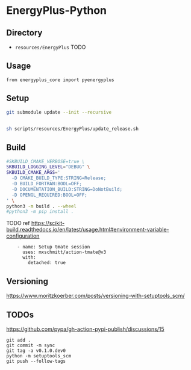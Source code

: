 # EnergyPlus-Python


## Directory
- `resources/EnergyPlus`
  TODO

## Usage
```
from energyplus_core import pyenergyplus
```

## Setup
```sh
git submodule update --init --recursive
```

## 
```sh
sh scripts/resources/EnergyPlus/update_release.sh
```

## Build
```sh
#SKBUILD_CMAKE_VERBOSE=true \
SKBUILD_LOGGING_LEVEL="DEBUG" \
SKBUILD_CMAKE_ARGS='
  -D CMAKE_BUILD_TYPE:STRING=Release;
  -D BUILD_FORTRAN:BOOL=OFF;
  -D DOCUMENTATION_BUILD:STRING=DoNotBuild;
  -D OPENGL_REQUIRED:BOOL=OFF;
' \
python3 -m build . --wheel
#python3 -m pip install .
```

TODO ref https://scikit-build.readthedocs.io/en/latest/usage.html#environment-variable-configuration


```
    - name: Setup tmate session
      uses: mxschmitt/action-tmate@v3
      with:
        detached: true
```

## Versioning

https://www.moritzkoerber.com/posts/versioning-with-setuptools_scm/


## TODOs

https://github.com/pypa/gh-action-pypi-publish/discussions/15

```
git add . 
git commit -m sync
git tag -a v0.1.0.dev0
python -m setuptools_scm
git push --follow-tags
```